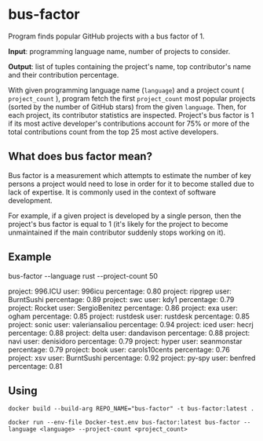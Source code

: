 # bus-factor 
Program finds popular GitHub projects with a bus factor of 1.

**Input**: programming language name, number of projects to consider.

**Output**: list of tuples containing the project's name, top contributor's name and their
contribution percentage.

With given programming language name (` language `) and a project count ( `project_count` ),
program fetch the first `project_count` most popular projects (sorted by the
number of GitHub stars) from the given `language`.
Then, for each project, its contributor statistics are inspected.
Project's bus factor is 1 if its most active developer's contributions
account for 75% or more of the total contributions count from the top 25 most active
developers.

## What does bus factor mean?
Bus factor is a measurement which attempts to estimate the number of key persons a
project would need to lose in order for it to become stalled due to lack of expertise. It is
commonly used in the context of software development.

For example, if a given project is developed by a single person, then the project's bus
factor is equal to 1 (it's likely for the project to become unmaintained if the main
contributor suddenly stops working on it).

## Example
bus-factor --language rust --project-count 50

project: 996.ICU              user: 996icu               percentage: 0.80
project: ripgrep              user: BurntSushi           percentage: 0.89
project: swc                  user: kdy1                 percentage: 0.79
project: Rocket               user: SergioBenitez        percentage: 0.86
project: exa                  user: ogham                percentage: 0.85
project: rustdesk             user: rustdesk             percentage: 0.85
project: sonic                user: valeriansaliou       percentage: 0.94
project: iced                 user: hecrj                percentage: 0.88
project: delta                user: dandavison           percentage: 0.88
project: navi                 user: denisidoro           percentage: 0.79
project: hyper                user: seanmonstar          percentage: 0.79
project: book                 user: carols10cents        percentage: 0.76
project: xsv                  user: BurntSushi           percentage: 0.92
project: py-spy               user: benfred              percentage: 0.81

## Using

`docker build --build-arg REPO_NAME="bus-factor" -t bus-factor:latest .`

`docker run --env-file Docker-test.env bus-factor:latest bus-factor --language <language> --project-count <project_count>`

